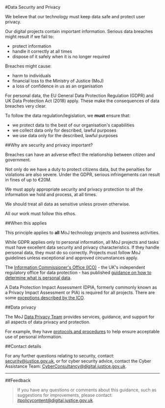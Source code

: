 #Data Security and Privacy

We believe that our technology must keep data safe and protect user privacy.

Our digital projects contain important information. Serious data breaches might result if we fail to:

* protect information
* handle it correctly at all times
* dispose of it safely when it is no longer required

Breaches might cause:

* harm to individuals
* financial loss to the Ministry of Justice (MoJ)
* a loss of confidence in us as an organisation

For personal data, the EU General Data Protection Regulation (GDPR) and UK Data Protection Act (2018) apply. These make the consequences of data breaches very clear.

To follow the data regulation/legislation, we **must** ensure that:

* we protect data to the best of our organisation's capabilities
* we collect data only for described, lawful purposes
* we use data only for the described, lawful purposes

##Why are security and privacy important?

Breaches can have an adverse effect the relationship between citizen and government.

Not only do we have a duty to protect citizens data, but the penalties for violations are also severe. Under the GDPR, serious infringements can result in fines of up to €20M.

We must apply appropriate security and privacy protection to all the information we hold and process, at all times.

We should treat all data as sensitive unless proven otherwise.

All our work must follow this ethos.

##When this applies

This principle applies to **all** MoJ technology projects and business activities.

While GDPR applies only to personal information, all MoJ projects and tasks must have excellent data security and privacy characteristics. If they handle personal data, they must do so correctly. Projects must follow MoJ guidelines unless exceptional and approved circumstances apply.

The [Information Commissioner's Office (ICO)](https://ico.org.uk) - the UK's independent regulatory office for data protection - has published [guidance on how to determine what is personal data](https://ico.org.uk/media/for-organisations/documents/1554/determining-what-is-personal-data.pdf).

A Data Protection Impact Assessment (DPIA, formerly commonly known as a Privacy Impact Assessment or PIA) is required for all projects. There are some [exceptions described by the ICO](https://ico.org.uk/for-organisations/guide-to-data-protection/guide-to-the-general-data-protection-regulation-gdpr/exemptions/).

##Data privacy

The MoJ [Data Privacy Team](mailto:privacy@justice.gov.uk) provides services, guidance, and support for all aspects of data privacy and protection.

For example, they have [protocols and procedures](https://security-guidance.service.justice.gov.uk/acceptable-use-policy/#data-protection-acceptable-use-protocols-and-standard-operating-procedures) to help ensure acceptable use of personal information.

##Contact details

For any further questions relating to security, contact: [security@justice.gov.uk](mailto:security@justice.gov.uk), or for cyber security advice, contact the Cyber Assistance Team: [CyberConsultancy@digital.justice.gov.uk](mailto:CyberConsultancy@digital.justice.gov.uk).

---

##Feedback

> If you have any questions or comments about this guidance, such as suggestions for improvements, please contact: [itpolicycontent@digital.justice.gov.uk](mailto:itpolicycontent@digital.justice.gov.uk).

